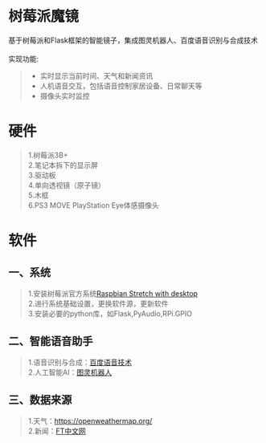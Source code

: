 # 树莓派魔镜
基于树莓派和Flask框架的智能镜子，集成图灵机器人、百度语音识别与合成技术</br>
</br>
实现功能:
</br>
>* 实时显示当前时间、天气和新闻资讯
>* 人机语音交互，包括语音控制家居设备、日常聊天等
>* 摄像头实时监控
# 硬件
> 1.树莓派3B+ </br>
> 2.笔记本拆下的显示屏 </br>
> 3.驱动板 </br>
> 4.单向透视镜（原子镜）</br>
> 5.木框 </br>
> 6.PS3 MOVE PlayStation Eye体感摄像头 </br>
# 软件
## 一、系统
> 1.安装树莓派官方系统[Raspbian Stretch with desktop](https://www.raspberrypi.org/downloads/raspbian/) </br>
> 2.进行系统基础设置，更换软件源，更新软件 </br>
> 3.安装必要的python库，如Flask,PyAudio,RPi.GPIO </br>
## 二、智能语音助手
> 1.语音识别与合成：[百度语音技术](https://cloud.baidu.com/product/speech) </br>
> 2.人工智能AI：[图灵机器人](http://www.turingapi.com/) </br>
## 三、数据来源
> 1.天气：https://openweathermap.org/ </br>
> 2.新闻：[FT中文网](http://www.ftchinese.com/)
